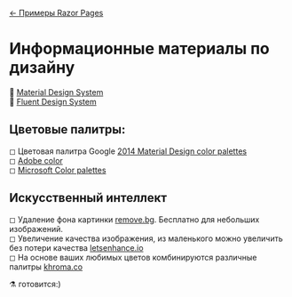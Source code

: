 [← Примеры Razor Pages](/README.md)  

# Информационные материалы по дизайну 
📘 [Material Design System](https://material.io/design/#swipe-to-refresh-swipe-to-refresh)  
📘 [Fluent Design System](https://www.microsoft.com/design/fluent/#/)  

## Цветовые палитры:  
 ◻ Цветовая палитра Google [2014 Material Design color palettes](https://material.io/design/color/the-color-system.html#tools-for-picking-colors)  
 ◻ [Adobe color](https://color.adobe.com/ru/explore)  
 ◻ [Microsoft Color palettes](https://developer.microsoft.com/en-us/fabric#/styles/web/colors/theme-slots)  

## Искусственный интеллект
 ◻ Удаление фона картинки [remove.bg](https://www.remove.bg/). Бесплатно для небольших изображений.  
  ◻ Увеличение качества изображения, из маленького можно увеличить без потери качества [letsenhance.io](https://letsenhance.io/)  
 ◻ На основе ваших любимых цветов комбинируются различные палитры [khroma.co](http://khroma.co/)

 
⚗ готовится:)

